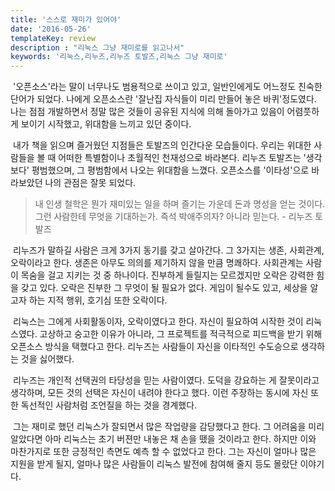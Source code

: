 ```yaml
---
title: '스스로 재미가 있어야'
date: '2016-05-26'
templateKey: review
description : "리눅스 그냥 재미로를 읽고나서"
keywords: '리눅스,리누즈,리누즈 토발즈,리눅스 그냥 재미로'
---
```


&nbsp;'오픈소스'라는 말이 너무나도 범용적으로 쓰이고 있고, 일반인에게도 어느정도 친숙한 단어가 되었다. 나에게 오픈소스란 '잘난집 자식들이 미리 만들어 놓은 바퀴'정도였다. 나는 점점 개발하면서 정말 많은 것들이 공유된 지식에 의해 돌아가고 있음이 어렴풋하게 보이기 시작했고, 위대함을 느끼고 있던 중이다.

&nbsp;내가 책을 읽으며 즐거웠던 지점들은 토발즈의 인간다운 모습들이다. 우리는 위대한 사람들을 볼 때 어떠한 특별함이나 초월적인 천재성으로 바라본다. 리누즈 토발즈는 '생각보다' 평범했으며, 그 평범함에서 나오는 위대함을 느꼈다. 오픈소스를 '이타성'으로 바라보았던 나의 관점은 잘못 되었다.

> 내 인생 철학은 뭔가 재미있는 일을 하며 즐기는 가운데 돈과 명성을 얻는 것이다. 그런 사람한테 무엇을 기대하는가. 즉석 박애주의자? 아니라 믿는다.  - 리누즈 토발즈

&nbsp;리누즈가 말하길 사람은 크게 3가지 동기를 갖고  살아간다. 그 3가지는 생존, 사회관계, 오락이라고 한다. 생존은 아무도 의의를 제기하지 않을 만큼 명쾌하다. 사회관계는 사람이 목숨을 걸고 지키는 것 중 하나이다. 진부하게 들릴지는 모르겠지만 오락은 강력한 힘을 갖고 있다. 오락은 진부한 그 무엇이 될 필요가 없다. 게임이 될수도 있고, 세상을 알고자 하는 지적 행위, 호기심 또한 오락이다.

&nbsp;리눅스는 그에게 사회활동이자, 오락이였다고 한다. 자신이 필요하여 시작한 것이 리눅스였다. 고상하고 숭고한 이유가 아니라, 그 프로젝트를 적극적으로 피드백을 받기 위해 오픈소스 방식을 택했다고 한다. 리누즈는 사람들이 자신을 이타적인 수도승으로 생각하는 것을 싫어했다.

&nbsp;리누즈는 개인적 선택권의 타당성을 믿는 사람이였다. 도덕을 강요하는 게 잘못이라고 생각하며, 모든 것의 선택은 자신이 내려야 한다고 했다. 이런 주장하는 동시에 자신 또한 독선적인 사람처럼 조언질을 하는 것을 경계했다.

&nbsp;그는 재미로 했던 리눅스가 잘되면서 많은 작업량을 감당했다고 한다. 그 어려움을 미리 알았다면 아마 리눅스는 초기 버젼만 내놓은 채 손을 뗐을 것이라고 한다. 하지만 이와 마찬가지로 또한 긍정적인 측면도 예측 할 수 없었다고 한다. 그는 자신이 얼마나 많은 지원을 받게 될지, 얼마나 많은 사람들이 리눅스 발전에 참여해 줄지 등도 몰랐단 이야기다.
